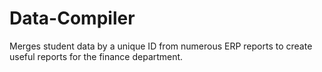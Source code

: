 # Data-Compiler
Merges student data by a unique ID from numerous ERP reports to create useful reports for the finance department.
